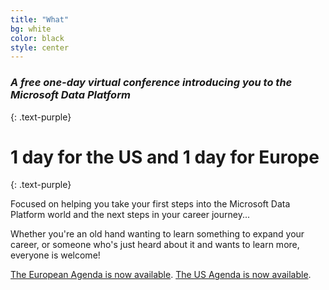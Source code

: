 ```yaml
---
title: "What"
bg: white
color: black
style: center
---
```


### *A free one-day virtual conference introducing you to the Microsoft Data Platform*
{: .text-purple}

<span class="fa-stack subtlecircle" style="font-size:100px; background:rgba(255,166,0,0.1)">
  <i class="fa fa-circle fa-stack-2x text-white"></i>
  <i class="fa fa-cloud fa-stack-1x text-orange"></i>
</span>

# 1 day for the US and 1 day for Europe
{: .text-purple}

Focused on helping you take your first steps into the Microsoft Data Platform world and the next steps in your career journey...

Whether you're an old hand wanting to learn something to expand your career, or someone who's just heard about it and wants to learn more, everyone is welcome!

[The European Agenda is now available](https://dataplatformdiscoveryday.com/euagenda).
[The US Agenda is now available](https://dataplatformdiscoveryday.com/usagenda).

